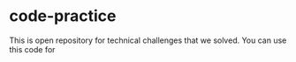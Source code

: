 # code-practice
This is open repository for technical challenges that we solved.
You can use this code for 
